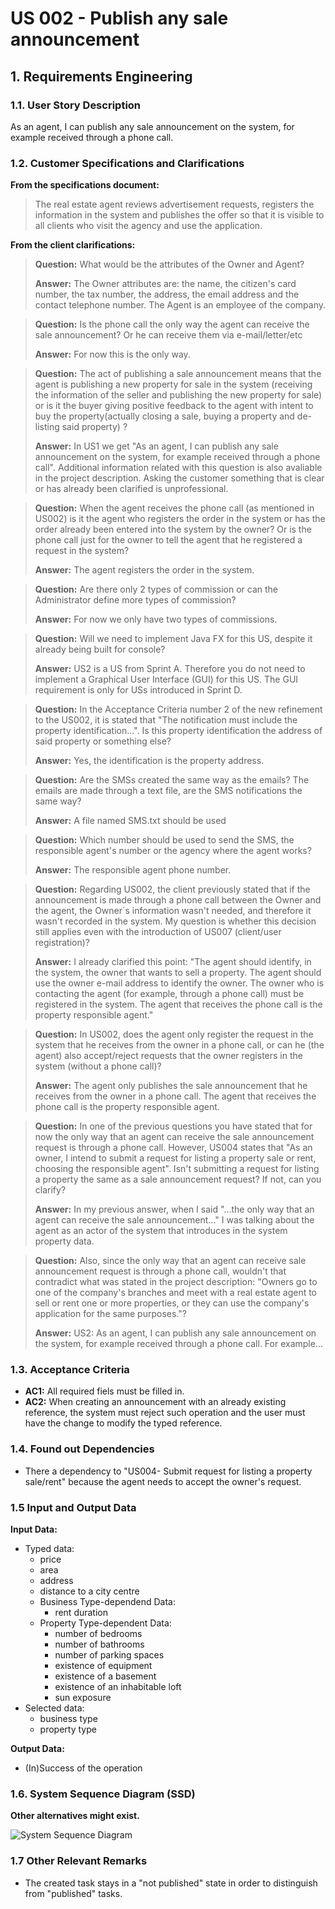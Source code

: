 # US 002 - Publish any sale announcement

## 1. Requirements Engineering


### 1.1. User Story Description


As an agent, I can publish any sale announcement on the system, for
example received through a phone call.




### 1.2. Customer Specifications and Clarifications 


**From the specifications document:**

>	The real estate agent reviews advertisement requests, registers the information in the system and
publishes the offer so that it is visible to all clients who visit the agency and use the application.


**From the client clarifications:**

> **Question:** What would be the attributes of the Owner and Agent?
>  
> **Answer:** The Owner attributes are: the name, the citizen's card number, the tax number, the address, the email address and the contact
telephone number. The Agent is an employee of the company.


> **Question:** Is the phone call the only way the agent can receive the sale announcement? Or he can receive them via e-mail/letter/etc
>  
> **Answer:**  For now this is the only way.

 > **Question:** The act of publishing a sale announcement means that the agent is publishing a new property for sale in the system (receiving the information of the seller and publishing the new property for sale) or is it the buyer giving positive feedback to the agent with intent to buy the property(actually closing a sale, buying a property and de-listing said property) ?
>
>**Answer:** In US1 we get "As an agent, I can publish any sale announcement on the system, for example received through a phone call". Additional information related with this question is also avaliable in the project description. Asking the customer something that is clear or has already been clarified is unprofessional.
 

>**Question:** When the agent receives the phone call (as mentioned in US002) is it the agent who registers the order in the system or has the order already been entered into the system by the owner? Or is the phone call just for the owner to tell the agent that he registered a request in the system?
> 
> **Answer:** The agent registers the order in the system.

> **Question:** Are there only 2 types of commission or can the Administrator define more types of commission?
> 
> **Answer:** For now we only have two types of commissions.

> **Question:** Will we need to implement Java FX for this US, despite it already being built for console?
> 
> **Answer:** US2 is a US from Sprint A. Therefore you do not need to implement a Graphical User Interface (GUI) for this US. The GUI requirement is only for USs introduced in Sprint D.

> **Question:** In the Acceptance Criteria number 2 of the new refinement to the US002, it is stated that "The notification must include the property identification...". Is this property identification the address of said property or something else?
> 
> **Answer:** Yes, the identification is the property address.

> **Question:** Are the SMSs created the same way as the emails? The emails are made through a text file, are the SMS notifications the same way?
> 
> **Answer:** A file named SMS.txt should be used

> **Question:** Which number should be used to send the SMS, the responsible agent's number or the agency where the agent works?
> 
> **Answer:** The responsible agent phone number.

> **Question:** Regarding US002, the client previously stated that if the announcement is made through a phone call between the Owner and the agent, the Owner´s information wasn't needed, and therefore it wasn't recorded in the system. My question is whether this decision still applies even with the introduction of US007 (client/user registration)?
> 
> **Answer:**  I already clarified this point: "The agent should identify, in the system, the owner that wants to sell a property. The agent should use the owner e-mail address to identify the owner. The owner who is contacting the agent (for example, through a phone call) must be registered in the system. The agent that receives the phone call is the property responsible agent."

> **Question:** In US002, does the agent only register the request in the system that he receives from the owner in a phone call, or can he (the agent) also accept/reject requests that the owner registers in the system (without a phone call)?
> 
> **Answer:** The agent only publishes the sale announcement that he receives from the owner in a phone call.  The agent that receives the phone call is the property responsible agent.

> **Question:** In one of the previous questions you have stated that for now the only way that an agent can receive the sale announcement request is through a phone call. However, US004 states that "As an owner, I intend to submit a request for listing a property sale or rent, choosing the responsible agent". Isn't submitting a request for listing a property the same as a sale announcement request? If not, can you clarify?
> 
> **Answer:**  In my previous answer, when I said "...the only way that an agent can receive the sale announcement..." I was talking about the agent as an actor of the system that introduces in the system property data.

>**Question:** Also, since the only way that an agent can receive sale announcement request is through a phone call, wouldn't that contradict what was stated in the project description: "Owners go to one of the company's branches and meet with a real estate agent to sell or rent one or more properties, or they can use the company's application for the same purposes."?
> 
> **Answer:** US2: As an agent, I can publish any sale announcement on the system, for example received through a phone call. For example...






### 1.3. Acceptance Criteria


* **AC1:** All required fiels must be filled in.
* **AC2:** When creating an announcement  with an already existing reference, the system must reject such operation and the user must have the change to modify the typed reference.




### 1.4. Found out Dependencies


* There a dependency to "US004- Submit request for listing a property sale/rent" because the agent needs to accept the owner's request.

### 1.5 Input and Output Data


**Input Data:**

* Typed data:
	* price
	* area
	* address
	* distance to a city centre
	* Business Type-dependend Data:
		* rent duration
	* Property Type-dependent Data:
		* number of bedrooms
		* number of bathrooms
		* number of parking spaces
		* existence of equipment
		* existence of a basement
		* existence of an inhabitable loft
		* sun exposure
* Selected data:
	* business type
	* property type

**Output Data:**

* (In)Success of the operation

### 1.6. System Sequence Diagram (SSD)

**Other alternatives might exist.**

![System Sequence Diagram](svg/us002-system-sequence-diagram.svg)

### 1.7 Other Relevant Remarks

* The created task stays in a "not published" state in order to distinguish from "published" tasks.